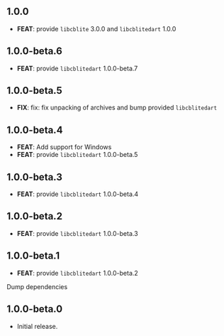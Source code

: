 ## 1.0.0

- **FEAT**: provide `libcblite` 3.0.0 and `libcblitedart` 1.0.0

## 1.0.0-beta.6

- **FEAT**: provide `libcblitedart` 1.0.0-beta.7

## 1.0.0-beta.5

- **FIX**: fix: fix unpacking of archives and bump provided `libcblitedart`

## 1.0.0-beta.4

- **FEAT**: Add support for Windows
- **FEAT**: provide `libcblitedart` 1.0.0-beta.5

## 1.0.0-beta.3

- **FEAT**: provide `libcblitedart` 1.0.0-beta.4

## 1.0.0-beta.2

- **FEAT**: provide `libcblitedart` 1.0.0-beta.3

## 1.0.0-beta.1

- **FEAT**: provide `libcblitedart` 1.0.0-beta.2

Dump dependencies

## 1.0.0-beta.0

- Initial release.
